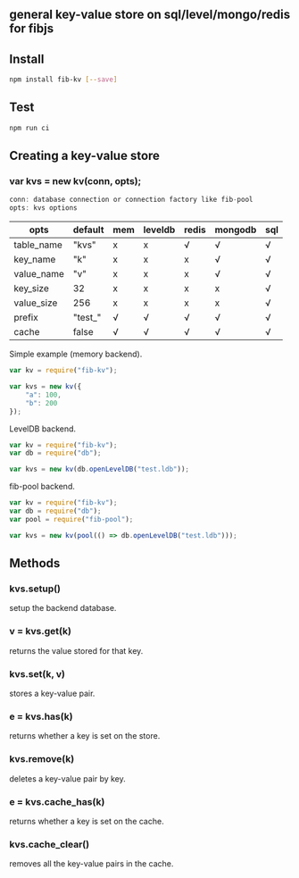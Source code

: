 ## general key-value store on sql/level/mongo/redis for fibjs

## Install

```sh
npm install fib-kv [--save]
```

## Test

```sh
npm run ci
```

## Creating a key-value store

### var kvs = new kv(conn, opts);

```JavaScript
conn: database connection or connection factory like fib-pool
opts: kvs options
```

opts | default | mem | leveldb | redis | mongodb | sql
---  |    ---  | --- |   ---   |   ---   |  ---  | ---
table_name | "kvs" | x | x | √ | √ | √ 
key_name | "k" | x | x | x | √ | √ 
value_name | "v" | x | x | x | √ | √ 
key_size | 32 | x | x | x | x | √ 
value_size | 256 | x | x | x | x | √ 
prefix | "test_" | √ | √ | √ | √ | √ 
cache | false | √ | √ | √ | √ | √ 

Simple example (memory backend).
```JavaScript
var kv = require("fib-kv");

var kvs = new kv({
    "a": 100,
    "b": 200
});
```

LevelDB backend.
```JavaScript
var kv = require("fib-kv");
var db = require("db");

var kvs = new kv(db.openLevelDB("test.ldb"));
```

fib-pool backend.
```JavaScript
var kv = require("fib-kv");
var db = require("db");
var pool = require("fib-pool");

var kvs = new kv(pool(() => db.openLevelDB("test.ldb")));
```


## Methods

### kvs.setup()
setup the backend database.

### v = kvs.get(k)
returns the value stored for that key.

### kvs.set(k, v)
stores a key-value pair.

### e = kvs.has(k)
returns whether a key is set on the store.

### kvs.remove(k)
deletes a key-value pair by key.

### e = kvs.cache_has(k)
returns whether a key is set on the cache.

### kvs.cache_clear()
removes all the key-value pairs in the cache.